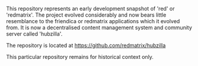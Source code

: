 This repository represents an early development snapshot of 'red' or 'redmatrix'. The project evolved considerably and now bears little resemblance to the friendica or redmatrix applications which it evolved from. It is now a decentralised content management system and community server called 'hubzilla'.

The repository is located at https://github.com/redmatrix/hubzilla 

This particular repository remains for historical context only. 
